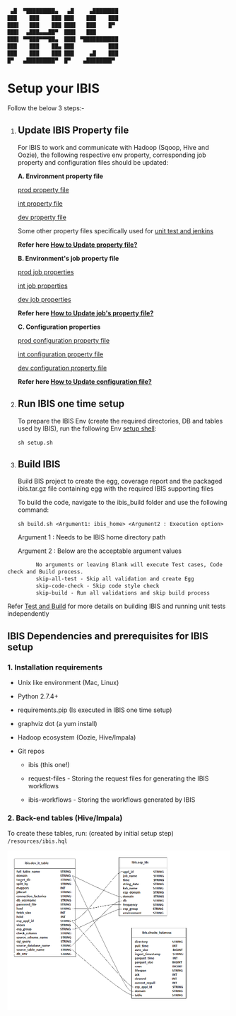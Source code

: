 ```
 ▄█  ▀█████████▄   ▄█     ▄████████
███    ███    ███ ███    ███    ███
███▌   ███    ███ ███▌   ███    █▀
███▌  ▄███▄▄▄██▀  ███▌   ███
███▌ ▀▀███▀▀▀██▄  ███▌ ▀███████████
███    ███    ██▄ ███           ███
███    ███    ███ ███     ▄█    ███
█▀   ▄█████████▀  █▀    ▄████████▀

```

# Setup your IBIS

Follow the below 3 steps:-

1. ## Update IBIS Property file

      For IBIS to work and communicate with Hadoop (Sqoop, Hive and Oozie), the following respective env property, corresponding job property and configuration files should be updated:
      
      **A. Environment property file**
      
      [prod property file](/resources/prod.properties)
      
      [int property file](/resources/int.properties)
      
      [dev property file](/resources/dev.properties)

      Some other property files specifically used for [unit test and jenkins](/resources)
      
      **Refer here [How to Update property file?](docs/property_file_update.md)**
      
      **B. Environment's job property file**
      
      [prod job properties](/resources/templates/prod_job.properties)
      
      [int job properties](/resources/templates/int_job.properties)
      
      [dev job properties](/resources/templates/dev_job.properties)
      
      **Refer here [How to Update job's property file?](docs/job_property_update.md)**
      
      **C. Configuration properties**
      
      [prod configuration property file](/lib/ingest/prod/config_env.sh)
      
      [int configuration property file](/lib/ingest/int/config_env.sh)
      
      [dev configuration property file](/lib/ingest/dev/config_env.sh)
      
      **Refer here [How to Update configuration file?](docs/configuration_update.md)**      

2. ## Run IBIS one time setup

      To prepare the IBIS Env (create the required directories, DB and tables used by IBIS), run the following Env [setup shell](/setup.sh):
      
      ```sh setup.sh```
      
      
3. ## Build IBIS
     Build BIS project to create the egg, coverage report and the packaged ibis.tar.gz file containing egg with the required IBIS supporting files
   
     To build the code, navigate to the ibis_build folder and use the following command:
     
     ```sh build.sh <Argument1: ibis_home> <Argument2 : Execution option>```

     Argument 1 : Needs to be IBIS home directory path
     
     Argument 2 : Below are the acceptable argument values
```
         No arguments or leaving Blank will execute Test cases, Code check and Build process.
         skip-all-test - Skip all validation and create Egg
         skip-code-check - Skip code style check
         skip-build - Run all validations and skip build process
 ```        
 Refer [Test and Build](docs/test_and_build.md) for more details on building IBIS and running unit tests independently 

 
## IBIS Dependencies and prerequisites for IBIS setup

### 1. Installation requirements

- Unix like environment (Mac, Linux)

- Python 2.7.4+

- requirements.pip (Is executed in IBIS one time setup)

- graphviz dot (a yum install)

- Hadoop ecosystem (Oozie, Hive/Impala)

- Git repos

  - ibis (this one!)

  - request-files - Storing the request files for generating the IBIS workflows

  - ibis-workflows - Storing the workflows generated by IBIS


### 2. Back-end tables (Hive/Impala)

To create these tables, run: (created by initial setup step)
`/resources/ibis.hql`

![Alt text](/resources/ibis-tables.png?raw=true)
